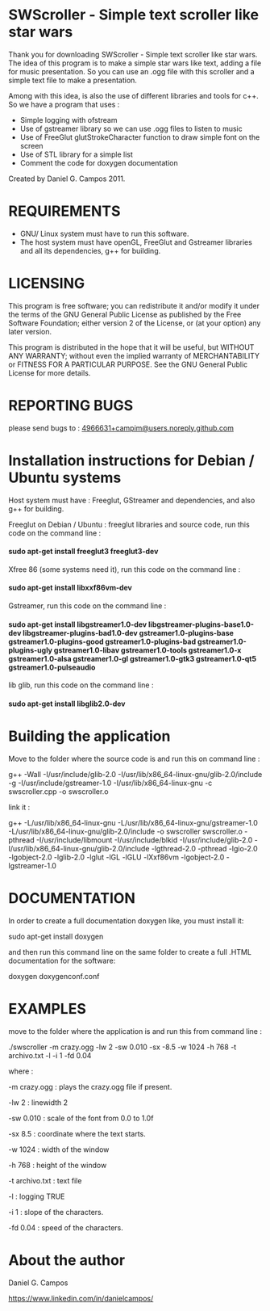 # SWScroller - Simple text scroller like star wars

Thank you for downloading SWScroller - Simple text scroller like star wars.
The idea of this program is to make a simple star wars like text, adding a file for music presentation. 
So you can use an .ogg file with this scroller and a simple text file to make a presentation.

Among with this idea, is also the use of different libraries and tools for c++. So we have a program that uses :

* Simple logging with ofstream
* Use of gstreamer library so we can use .ogg files to listen to music
* Use of FreeGlut glutStrokeCharacter function to draw simple font on the screen
* Use of STL library for a simple list
* Comment the code for doxygen documentation

Created by Daniel G. Campos 2011.

# REQUIREMENTS
* GNU/ Linux system must have to run this software.
* The host system must have openGL, FreeGlut and Gstreamer libraries and all its dependencies, g++ for building.

# LICENSING
This program is free software; you can redistribute it and/or
modify it under the terms of the GNU General Public License
as published by the Free Software Foundation; either version 2
of the License, or (at your option) any later version.

This program is distributed in the hope that it will be useful,
but WITHOUT ANY WARRANTY; without even the implied warranty of
MERCHANTABILITY or FITNESS FOR A PARTICULAR PURPOSE.  See the
GNU General Public License for more details.


# REPORTING BUGS

please send bugs to : 4966631+campim@users.noreply.github.com

# Installation instructions for Debian / Ubuntu systems

Host system must have : Freeglut, GStreamer and dependencies, and also g++  for building.

Freeglut on Debian / Ubuntu : freeglut libraries and source code, run this code on the command line : 

#### sudo apt-get install freeglut3 freeglut3-dev


Xfree 86 (some systems need it), run this code on the command line :

#### sudo apt-get install libxxf86vm-dev


Gstreamer, run this code on the command line :

#### sudo apt-get install libgstreamer1.0-dev libgstreamer-plugins-base1.0-dev libgstreamer-plugins-bad1.0-dev gstreamer1.0-plugins-base gstreamer1.0-plugins-good gstreamer1.0-plugins-bad gstreamer1.0-plugins-ugly gstreamer1.0-libav gstreamer1.0-tools gstreamer1.0-x gstreamer1.0-alsa gstreamer1.0-gl gstreamer1.0-gtk3 gstreamer1.0-qt5 gstreamer1.0-pulseaudio


lib glib, run this code on the command line :

#### sudo apt-get install libglib2.0-dev

# Building the application
Move to the folder where the source code is and run this on command line :

g++ -Wall -I/usr/include/glib-2.0 -I/usr/lib/x86_64-linux-gnu/glib-2.0/include -g -I/usr/include/gstreamer-1.0 -I/usr/lib/x86_64-linux-gnu -c swscroller.cpp -o swscroller.o

link it :

g++ -L/usr/lib/x86_64-linux-gnu -L/usr/lib/x86_64-linux-gnu/gstreamer-1.0 -L/usr/lib/x86_64-linux-gnu/glib-2.0/include -o swscroller swscroller.o  -pthread -I/usr/include/libmount -I/usr/include/blkid -I/usr/include/glib-2.0 -I/usr/lib/x86_64-linux-gnu/glib-2.0/include -lgthread-2.0 -pthread -lgio-2.0 -lgobject-2.0 -lglib-2.0 -lglut -lGL -lGLU -lXxf86vm -lgobject-2.0 -lgstreamer-1.0


# DOCUMENTATION
In order to create a full documentation doxygen like, you must install it:

sudo apt-get install doxygen

and then run this command line on the same folder to create a full .HTML documentation for the software:

doxygen doxygenconf.conf

# EXAMPLES
move to the folder where the application is and run this from command line :

./swscroller -m crazy.ogg -lw 2 -sw 0.010 -sx -8.5 -w 1024 -h 768 -t archivo.txt -l -i 1 -fd 0.04

where :

-m crazy.ogg    : plays the crazy.ogg file if present.

-lw 2           : linewidth 2

-sw 0.010       : scale of the font from 0.0 to 1.0f

-sx 8.5         : coordinate where the text starts.

-w 1024         : width of the window

-h 768          : height of the window

-t archivo.txt  : text file

-l              : logging TRUE

-i 1            : slope of the characters.

-fd 0.04        : speed of the characters.


# About the author

Daniel G. Campos

https://www.linkedin.com/in/danielcampos/
